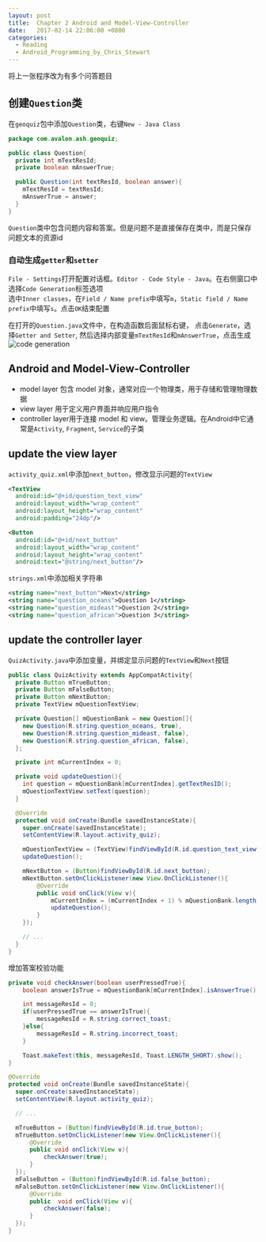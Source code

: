 ```yaml
---
layout: post
title:  Chapter 2 Android and Model-View-Controller
date:   2017-02-14 22:06:00 +0800
categories:
  - Reading
  - Android_Programming_by_Chris_Stewart
---
```


将上一张程序改为有多个问答题目

## 创建`Question`类

在`geoquiz`包中添加`Question`类，右键`New - Java Class`

```java
package com.avalon.ash.geoquiz;

public class Question{
  private int mTextResId;
  private boolean mAnswerTrue;

  public Question(int textResId, boolean answer){
    mTextResId = textResId;
    mAnswerTrue = answer;
  }
}
```

`Question`类中包含问题内容和答案。但是问题不是直接保存在类中，而是只保存问题文本的资源id

### 自动生成`getter`和`setter`

`File - Settings`打开配置对话框。`Editor - Code Style - Java`。在右侧窗口中选择`Code Generation`标签选项  
选中`Inner classes`，在`Field / Name prefix`中填写`m`，`Static field / Name prefix`中填写`s`。点击`OK`结束配置

在打开的`Question.java`文件中，在构造函数后面鼠标右键，
点击`Generate`，选择`Getter and Setter`, 然后选择内部变量`mTextResId`和`mAnswerTrue`，点击生成  
![code generation](http://i.imgur.com/awvXPuO.png)

## Android and Model-View-Controller

* model layer 包含 model 对象，通常对应一个物理类，用于存储和管理物理数据
* view layer 用于定义用户界面并响应用户指令
* controller layer用于连接 model 和 view。管理业务逻辑。在Android中它通常是`Activity`, `Fragment`, `Service`的子类

## update the view layer

`activity_quiz.xml`中添加`next_button`，修改显示问题的`TextView`

```xml
<TextView
  android:id="@+id/question_text_view"
  android:layout_width="wrap_content"
  android:layout_height="wrap_content"
  android:padding="24dp"/>

<Button
  android:id="@+id/next_button"
  android:layout_width="wrap_content"
  android:layout_height="wrap_content"
  android:text="@string/next_button"/>
```

`strings.xml`中添加相关字符串

```xml
<string name="next_button">Next</string>
<string name="question_oceans">Question 1</string>
<string name="question_mideast">Question 2</string>
<string name="question_african">Question 3</string>
```

## update the controller layer

`QuizActivity.java`中添加变量，并绑定显示问题的`TextView`和`Next`按钮

```java
public class QuizActivity extends AppCompatActivity{
  private Button mTrueButton;
  private Button mFalseButton;
  private Button mNextButton;
  private TextView mQuestionTextView;

  private Question[] mQuestionBank = new Question[]{
    new Question(R.string.question_oceans, true),
    new Question(R.string.question_mideast, false),
    new Question(R.string.question_african, false),
  };

  private int mCurrentIndex = 0;

  private void updateQuestion(){
    int question = mQuestionBank[mCurrentIndex].getTextResID();
    mQuestionTextView.setText(question);
  }

  @Override
  protected void onCreate(Bundle savedInstanceState){
    super.onCreate(savedInstanceState);
    setContentView(R.layout.activity_quiz);

    mQuestionTextView = (TextView)findViewById(R.id.question_text_view);
    updateQuestion();

    mNextButton = (Button)findViewById(R.id.next_button);
    mNextButton.setOnClickListener(new View.OnClickListener(){
        @Override
        public void onClick(View v){
            mCurrentIndex = (mCurrentIndex + 1) % mQuestionBank.length;
            updateQuestion();
        }
    });

    // ...
  }
}
```

增加答案校验功能

```java
private void checkAnswer(boolean userPressedTrue){
    boolean answerIsTrue = mQuestionBank[mCurrentIndex].isAnswerTrue();

    int messageResId = 0;
    if(userPressedTrue == answerIsTrue){
        messageResId = R.string.correct_toast;
    }else{
        messageResId = R.string.incorrect_toast;
    }

    Toast.makeText(this, messageResId, Toast.LENGTH_SHORT).show();
}

@Override
protected void onCreate(Bundle savedInstanceState){
  super.onCreate(savedInstanceState);
  setContentView(R.layout.activity_quiz);

  // ...

  mTrueButton = (Button)findViewById(R.id.true_button);
  mTrueButton.setOnClickListener(new View.OnClickListener(){
      @Override
      public void onClick(View v){
          checkAnswer(true);
      }
  });
  mFalseButton = (Button)findViewById(R.id.false_button);
  mFalseButton.setOnClickListener(new View.OnClickListener(){
      @Override
      public  void onClick(View v){
          checkAnswer(false);
      }
  });
}
```
